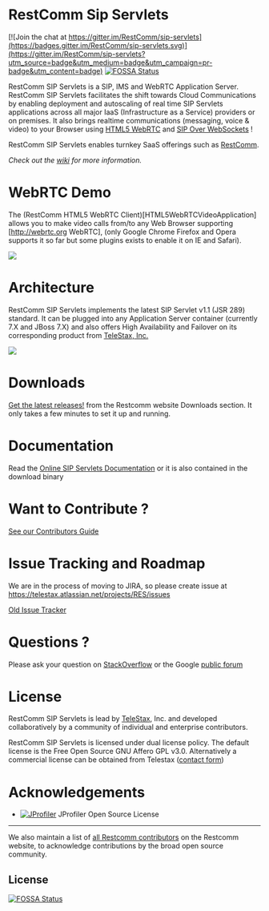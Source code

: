 RestComm Sip Servlets
============

[![Join the chat at https://gitter.im/RestComm/sip-servlets](https://badges.gitter.im/RestComm/sip-servlets.svg)](https://gitter.im/RestComm/sip-servlets?utm_source=badge&utm_medium=badge&utm_campaign=pr-badge&utm_content=badge)
[![FOSSA Status](https://app.fossa.io/api/projects/git%2Bhttps%3A%2F%2Fgithub.com%2FRestComm%2Fsip-servlets.svg?type=shield)](https://app.fossa.io/projects/git%2Bhttps%3A%2F%2Fgithub.com%2FRestComm%2Fsip-servlets?ref=badge_shield)

RestComm SIP Servlets is a SIP, IMS and WebRTC Application Server. 
RestComm SIP Servlets facilitates the shift towards Cloud Communications by enabling deployment and autoscaling of real time SIP Servlets applications across all major IaaS (Infrastructure as a Service) providers or on premises.
It also brings realtime communications (messaging, voice & video) to your Browser using [HTML5 WebRTC](http://webrtc.org) and [SIP Over WebSockets](http://tools.ietf.org/html/rfc7118) !

RestComm SIP Servlets enables turnkey SaaS offerings such as [RestComm](http://www.restcomm.com).

*Check out the [wiki](https://github.com/RestComm/sip-servlets/wiki/Welcome) for more information.*

WebRTC Demo
========
The (RestComm HTML5 WebRTC Client)[HTML5WebRTCVideoApplication] allows you to make video calls from/to any Web Browser supporting [http://webrtc.org WebRTC], (only Google Chrome Firefox and Opera supports it so far but some plugins exists to enable it on IE and Safari).

![](http://telestax.wpengine.netdna-cdn.com/wp-content/uploads/2014/06/alice_and_bob_video_call.jpg)

Architecture
========
RestComm SIP Servlets implements the latest SIP Servlet v1.1 (JSR 289) standard. It can be plugged into any Application Server container (currently 7.X and JBoss 7.X) and also offers High Availability and Failover on its corresponding product from [TeleStax, Inc.](http://www.telestax.com) 

![](https://raw.githubusercontent.com/wiki/RestComm/sip-servlets/images/RestComm-SIP-Servlets-Stack.png)

Downloads
========
[Get the latest releases!](https://www.restcomm.com/downloads/) from the Restcomm website Downloads section.
It only takes a few minutes to set it up and running.

Documentation
========
Read the [Online SIP Servlets Documentation](http://documentation.telestax.com/core/sip_servlets/SIP_Servlets_Server_User_Guide.html) or it is also contained in the download binary

Want to Contribute ? 
========
[See our Contributors Guide](https://github.com/RestComm/sip-servlets/wiki/Contribute-to-RestComm-SIP-Servlets)

Issue Tracking and Roadmap
========
We are in the process of moving to JIRA, so please create issue at https://telestax.atlassian.net/projects/RES/issues

[Old Issue Tracker](https://github.com/RestComm/sip-servlets/issues)

Questions ?
========
Please ask your question on [StackOverflow](http://stackoverflow.com/questions/tagged/restcomm) or the Google [public forum](http://groups.google.com/group/restcomm)

License
========

RestComm SIP Servlets is lead by [TeleStax](http://www.telestax.com/), Inc. and developed collaboratively by a community of individual and enterprise contributors.

RestComm SIP Servlets is licensed under dual license policy. The default license is the Free Open Source GNU Affero GPL v3.0. Alternatively a commercial license can be obtained from Telestax ([contact form](https://www.restcomm.com/contact/))


Acknowledgements
========

* [![JProfiler](https://www.ej-technologies.com/images/product_banners/jprofiler_large.png)](https://www.ej-technologies.com/products/jprofiler/overview.html) JProfiler Open Source License

---
We also maintain a list of [all Restcomm contributors](http://www.telestax.com/opensource/acknowledgments/) on the Restcomm website, to acknowledge contributions by the broad open source community.


## License
[![FOSSA Status](https://app.fossa.io/api/projects/git%2Bhttps%3A%2F%2Fgithub.com%2FRestComm%2Fsip-servlets.svg?type=large)](https://app.fossa.io/projects/git%2Bhttps%3A%2F%2Fgithub.com%2FRestComm%2Fsip-servlets?ref=badge_large)

